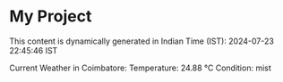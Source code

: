 # My Project

This content is dynamically generated in Indian Time (IST): 2024-07-23 22:45:46 IST


Current Weather in Coimbatore:
Temperature: 24.88 °C
Condition: mist
